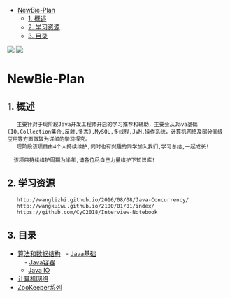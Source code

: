<!-- GFM-TOC -->
* [NewBie-Plan](#NewBie-Plan)
    * [1. 概述](#1-概述)
    * [2. 学习资源](#2-学习资源)
    * [3. 目录](#3-目录)
<!-- GFM-TOC -->
![](https://img.shields.io/badge/update-today-blue.svg) ![](https://img.shields.io/badge/gitbook-making-lightgrey.svg) 
# NewBie-Plan
## 1. 概述
```
   主要针对于现阶段Java开发工程师开启的学习推荐和辅助，主要会从Java基础(IO,Collection集合,反射,多态),MySQL,多线程,JVM,操作系统，计算机网络及部分高级应用等方面做较为详细的学习探究。
   现阶段该项目由4个人持续维护,同时也有兴趣的同学加入我们,学习总结,一起成长!
```
```
  该项目持续维护周期为半年,请各位尽自己力量维护下知识库!
```
## 2. 学习资源  
```
   http://wanglizhi.github.io/2016/08/08/Java-Concurrency/
   http://wangkuiwu.github.io/2100/01/01/index/
   https://github.com/CyC2018/Interview-Notebook
```
## 3. 目录
   - [算法和数据结构](https://github.com/553899811/Programming)
   - [Java基础](https://github.com/553899811/NewBie-Plan/tree/203f0d17b170b543da6f68593a7d45e2c9a77fe9/Java%E5%9F%BA%E7%A1%80)</br>
     - [Java容器](https://github.com/553899811/NewBie-Plan/tree/master/Java%E5%9F%BA%E7%A1%80/Java-%E5%AE%B9%E5%99%A8)
     - [Java IO](https://github.com/553899811/NewBie-Plan/tree/master/Java%E5%9F%BA%E7%A1%80/Java-IO/%E5%9F%BA%E7%A1%80)
   - [计算机网络](https://github.com/553899811/NewBie-Plan/tree/203f0d17b170b543da6f68593a7d45e2c9a77fe9/%E8%AE%A1%E7%AE%97%E6%9C%BA%E7%BD%91%E7%BB%9C/%E5%9F%BA%E7%A1%80%E7%9F%A5%E8%AF%86)
   - [ZooKeeper系列](https://github.com/553899811/NewBie-Plan/tree/master/%E9%AB%98%E7%BA%A7%E9%83%A8%E5%88%86/ZooKeeper%E7%B3%BB%E5%88%97)
